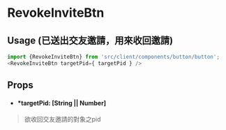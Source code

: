 # RevokeInviteBtn
## Usage (已送出交友邀請，用來收回邀請)
```javascript
import {RevokeInviteBtn} from 'src/client/components/button/button';
<RevokeInviteBtn targetPid={ targetPid } />
```
## Props
- #### *targetPid: [String || Number]
> 欲收回交友邀請的對象之pid

